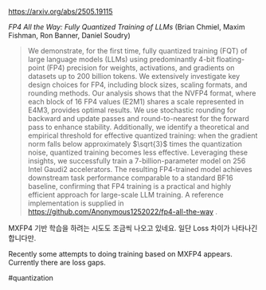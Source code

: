 https://arxiv.org/abs/2505.19115

*FP4 All the Way: Fully Quantized Training of LLMs* (Brian Chmiel, Maxim Fishman, Ron Banner, Daniel Soudry)

> We demonstrate, for the first time, fully quantized training (FQT) of large language models (LLMs) using predominantly 4-bit floating-point (FP4) precision for weights, activations, and gradients on datasets up to 200 billion tokens. We extensively investigate key design choices for FP4, including block sizes, scaling formats, and rounding methods. Our analysis shows that the NVFP4 format, where each block of 16 FP4 values (E2M1) shares a scale represented in E4M3, provides optimal results. We use stochastic rounding for backward and update passes and round-to-nearest for the forward pass to enhance stability. Additionally, we identify a theoretical and empirical threshold for effective quantized training: when the gradient norm falls below approximately $\sqrt{3}$ times the quantization noise, quantized training becomes less effective. Leveraging these insights, we successfully train a 7-billion-parameter model on 256 Intel Gaudi2 accelerators. The resulting FP4-trained model achieves downstream task performance comparable to a standard BF16 baseline, confirming that FP4 training is a practical and highly efficient approach for large-scale LLM training. A reference implementation is supplied in https://github.com/Anonymous1252022/fp4-all-the-way .

MXFP4 기반 학습을 하려는 시도도 조금씩 나오고 있네요. 일단 Loss 차이가 나타나긴 합니다만.

<english>
Recently some attempts to doing training based on MXFP4 appears. Currently there are loss gaps.
</english>

#quantization 